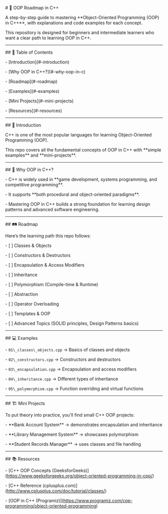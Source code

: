\# 🚀 OOP Roadmap in C++



A step-by-step guide to mastering \*\*Object-Oriented Programming (OOP) in C++\*\*, with explanations and code examples for each concept.  

This repository is designed for beginners and intermediate learners who want a clear path to learning OOP in C++.



---



\## 📑 Table of Contents

\- \[Introduction](#-introduction)

\- \[Why OOP in C++?](#-why-oop-in-c)

\- \[Roadmap](#-roadmap)

\- \[Examples](#-examples)

\- \[Mini Projects](#-mini-projects)

\- \[Resources](#-resources)



---



\## 🌟 Introduction

C++ is one of the most popular languages for learning Object-Oriented Programming (OOP).  

This repo covers all the fundamental concepts of OOP in C++ with \*\*simple examples\*\* and \*\*mini-projects\*\*.



---



\## 🤔 Why OOP in C++?

\- C++ is widely used in \*\*game development, systems programming, and competitive programming\*\*.  

\- It supports \*\*both procedural and object-oriented paradigms\*\*.  

\- Mastering OOP in C++ builds a strong foundation for learning design patterns and advanced software engineering.



---



\## 🛤 Roadmap

Here’s the learning path this repo follows:



\- \[ ] Classes \& Objects  

\- \[ ] Constructors \& Destructors  

\- \[ ] Encapsulation \& Access Modifiers  

\- \[ ] Inheritance  

\- \[ ] Polymorphism (Compile-time \& Runtime)  

\- \[ ] Abstraction  

\- \[ ] Operator Overloading  

\- \[ ] Templates \& OOP  

\- \[ ] Advanced Topics (SOLID principles, Design Patterns basics)



---



\## 💻 Examples



\- `01\_classes\_objects.cpp` → Basics of classes and objects  

\- `02\_constructors.cpp` → Constructors and destructors  

\- `03\_encapsulation.cpp` → Encapsulation and access modifiers  

\- `04\_inheritance.cpp` → Different types of inheritance  

\- `05\_polymorphism.cpp` → Function overriding and virtual functions  



---



\## 🏗 Mini Projects

To put theory into practice, you’ll find small C++ OOP projects:  



\- \*\*Bank Account System\*\* → demonstrates encapsulation and inheritance  

\- \*\*Library Management System\*\* → showcases polymorphism  

\- \*\*Student Records Manager\*\* → uses classes and file handling  



---



\## 📚 Resources

\- \[C++ OOP Concepts (GeeksforGeeks)](https://www.geeksforgeeks.org/object-oriented-programming-in-cpp/)  

\- \[C++ Reference (cplusplus.com)](http://www.cplusplus.com/doc/tutorial/classes/)  

\- \[OOP in C++ (Programiz)](https://www.programiz.com/cpp-programming/object-oriented-programming)  








